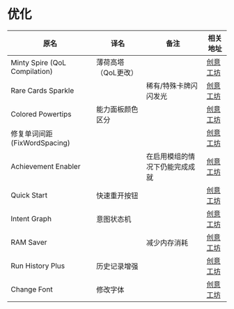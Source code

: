 # 优化

| 原名                          | 译名                | 备注                           | 相关地址                                                                      |
| ----------------------------- | ------------------- | ------------------------------ | ----------------------------------------------------------------------------- |
| Minty Spire (QoL Compilation) | 薄荷高塔（QoL更改） |                                | [创意工坊](https://steamcommunity.com/sharedfiles/filedetails/?id=1812723899) |
| Rare Cards Sparkle            |                     | 稀有/特殊卡牌闪闪发光          | [创意工坊](https://steamcommunity.com/sharedfiles/filedetails/?id=2001434611) |
| Colored Powertips             | 能力面板颜色区分    |                                | [创意工坊](https://steamcommunity.com/sharedfiles/filedetails/?id=1748973286) |
| 修复单词间距(FixWordSpacing)  |                     |                                | [创意工坊](https://steamcommunity.com/sharedfiles/filedetails/?id=2705798193) |
| Achievement Enabler           |                     | 在启用模组的情况下仍能完成成就 | [创意工坊](https://steamcommunity.com/sharedfiles/filedetails/?id=1692554109) |
| Quick Start                   | 快速重开按钮        |                                | [创意工坊](https://steamcommunity.com/sharedfiles/filedetails/?id=1805046408) |
| Intent Graph                  | 意图状态机          |                                | [创意工坊](https://steamcommunity.com/sharedfiles/filedetails/?id=2783861904) |
| RAM Saver                     |                     | 减少内存消耗                   | [创意工坊](https://steamcommunity.com/sharedfiles/filedetails/?id=3002563327) |
| Run History Plus              | 历史记录增强        |                                | [创意工坊](https://steamcommunity.com/sharedfiles/filedetails/?id=2802958032) |
| Change Font                   | 修改字体            |                                | [创意工坊](https://steamcommunity.com/sharedfiles/filedetails/?id=2749129058) |
